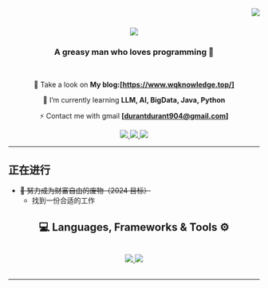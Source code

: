 <img align="right" src="https://visitor-badge.laobi.icu/badge?page_id=Carlos2902.Carlos2902" />

<h1 align="center">
    <img src="https://readme-typing-svg.herokuapp.com/?font=Righteous&size=35&center=true&vCenter=true&width=500&height=70&duration=4000&lines=Hello+!+%F0%9F%98%81%F0%9F%98%81%F0%9F%98%81;+I%27m+China+Durant!+%F0%9F%91%8B;" />
</h1>

<h3 align="center">A greasy man who loves programming 🌮 </h3>

<br/>

<div align="center">

🔭 Take a look on **My blog:[https://www.wqknowledge.top/]**

🌱 I’m currently learning **LLM, AI, BigData, Java, Python**

⚡️ Contact me with gmail **[durantdurant904@gmail.com]**

 </div>

 <div align="center"> 
  <a href="mailto:carloslopezr29@gmail.com">
    <img src="https://img.shields.io/badge/Gmail-FFFFFF?style=for-the-badge&logo=gmail&logoColor=red" />
  </a>

  <a href="https://www.linkedin.com/in/carlos-lopez-software-dev" target="_blank">
    <img src="https://img.shields.io/badge/LinkedIn-0077B5?style=for-the-badge&logo=linkedin&logoColor=white" target="_blank" />
  </a>

  <a href="https://www.carloslopezdev.com/" target="_blank">
     <img src="https://img.shields.io/badge/Portfolio-FF5722?style=for-the-badge&logo=todoist&logoColor=white" target="_blank" /> 
  </a>
</div>
 <hr/>

## 正在进行
- ~~🍉 努力成为财富自由的废物（2024 目标）~~
  - 找到一份合适的工作

<h2 align="center">💻 Languages, Frameworks & Tools ⚙️</h2>
<br/>
<div align="center">
  <a href= "https://skillicons.dev"> 
    <img src="https://skillicons.dev/icons?i=react,bootstrap,html,css,vscode,github,figma,tailwind,git" />
    <img src="https://skillicons.dev/icons?i=nodejs,python,javascript,typescript,express,nextjs,mysql" /><br>
  <a/>
</div>

<br/>
<hr/>
